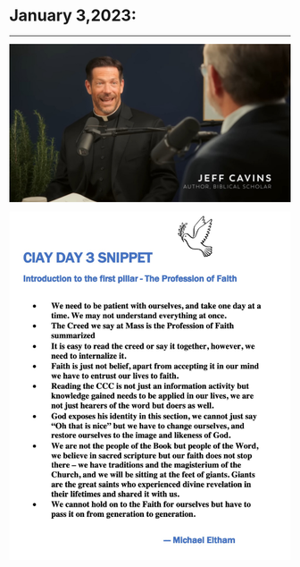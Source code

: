 # January 3,2023:

---
[![What we believe - Part I](https://github.com/fernal73/CIAY/blob/main/January/jpgs/Day003.jpg?raw=true)](https://www.youtube.com/watch?v=lChGowdD7ZQ "What we believe - Part I")

![Day 3 Snippet](https://github.com/fernal73/CIAY/blob/main/January/jpgs/Day3Snippet.jpg?raw=true)
